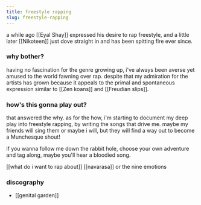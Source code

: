 ```yaml
---
title: freestyle rapping
slug: freestyle-rapping
---
```


a while ago [[Eyal Shay]] expressed his desire to rap freestyle, and a little later [[Nikoteen]] just dove straight in and has been spitting fire ever since.

### why bother?
having no fascination for the genre growing up, i've always been averse yet amused to the world fawning over rap. despite that my admiration for the artists has grown because it appeals to the primal and spontaneous expression similar to [[Zen koans]] and [[Freudian slips]]. 

### how's this gonna play out?
that answered the why. as for the how, i'm starting to document my deep play into freestyle rapping, by writing the songs that drive me. maybe my friends will sing them or maybe i will, but they will find a way out to become a Munchesque shout!

if you wanna follow me down the rabbit hole, choose your own adventure and tag along, maybe you'll hear a bloodied song.

[[what do i want to rap about]]
[[navarasa]] or the nine emotions

### discography
- [[genital garden]]


